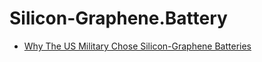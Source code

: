 # Silicon-Graphene.Battery
- [Why The US Military Chose Silicon-Graphene Batteries](https://youtu.be/l60hjFvj64s)
